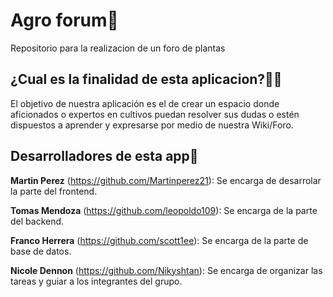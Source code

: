 # Agro forum🥗

Repositorio para la realizacion de un foro de plantas

## ¿Cual es la finalidad de esta aplicacion?🕵️‍♀️

El objetivo de nuestra aplicación es el de crear un espacio donde aficionados o expertos en cultivos puedan resolver sus dudas o estén dispuestos a aprender y expresarse por medio de nuestra Wiki/Foro.

## Desarrolladores de esta app🌆

**Martin Perez** (https://github.com/Martinperez21): Se encarga de desarrolar la parte del frontend.

**Tomas Mendoza** (https://github.com/leopoldo109): Se encarga de la parte del backend.

**Franco Herrera** (https://github.com/scott1ee): Se encarga de la parte de base de datos.

**Nicole Dennon** (https://github.com/Nikyshtan): Se encarga de organizar las tareas y guiar a los integrantes del grupo.